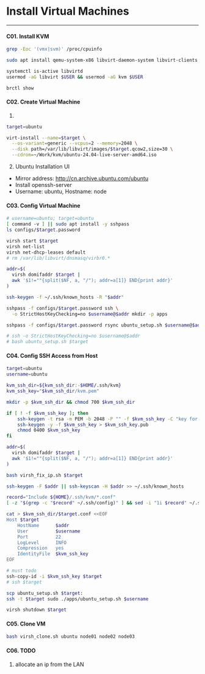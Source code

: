 # Install Virtual Machines
---

#### C01. Install KVM
```bash
grep -Eoc '(vmx|svm)' /proc/cpuinfo

sudo apt install qemu-system-x86 libvirt-daemon-system libvirt-clients bridge-utils virtinst virt-manager

systemctl is-active libvirtd
usermod -aG libvirt $USER && usermod -aG kvm $USER

brctl show
```

#### C02. Create Virtual Machine
1. 
```bash
target=ubuntu

virt-install --name=$target \
  --os-variant=generic --vcpus=2 --memory=2048 \
  --disk path=/var/lib/libvirt/images/$target.qcow2,size=30 \
  --cdrom=~/Work/kvm/ubuntu-24.04-live-server-amd64.iso
```

2. Ubuntu Installation UI
- Mirror address: http://cn.archive.ubuntu.com/ubuntu
- Install openssh-server
- Username: ubuntu, Hostname: node

#### C03. Config Virtual Machine
```bash
# username=ubuntu; target=ubuntu
[ command -v ] || sudo apt install -y sshpass
ls configs/$target.password

virsh start $target
virsh net-list
virsh net-dhcp-leases default
# rm /var/lib/libvirt/dnsmasq/virbr0.*

addr=$(
  virsh domifaddr $target |
  awk '$1!=""{split($NF, a, "/"); addr=a[1]} END{print addr}'
)

ssh-keygen -f ~/.ssh/known_hosts -R "$addr"

sshpass -f configs/$target.password ssh \
  -o StrictHostKeyChecking=no $username@$addr mkdir -p apps

sshpass -f configs/$target.password rsync ubuntu_setup.sh $username@$addr:apps/

# ssh -o StrictHostKeyChecking=no $username@$addr
# bash ubuntu_setup.sh $target
```

#### C04. Config SSH Access from Host
```bash
target=ubuntu
username=ubuntu

kvm_ssh_dir=${kvm_ssh_dir:-$HOME/.ssh/kvm}
kvm_ssh_key="$kvm_ssh_dir/kvm.pem"

mkdir -p $kvm_ssh_dir && chmod 700 $kvm_ssh_dir

if [ ! -f $kvm_ssh_key ]; then
    ssh-keygen -t rsa -m PEM -b 2048 -P "" -f $kvm_ssh_key -C "key for kvm"
    ssh-keygen -y -f $kvm_ssh_key > $kvm_ssh_key.pub
    chmod 0400 $kvm_ssh_key
fi

addr=$(
  virsh domifaddr $target |
  awk '$1!=""{split($NF, a, "/"); addr=a[1]} END{print addr}'
)

bash virsh_fix_ip.sh $target

ssh-keygen -F $addr || ssh-keyscan -H $addr >> ~/.ssh/known_hosts

record="Include ${HOME}/.ssh/kvm/*.conf"
[ -z "$(grep -c "$record" ~/.ssh/config)" ] && sed -i "1i $record" ~/.ssh/config

cat > $kvm_ssh_dir/$target.conf <<EOF
Host $target
    HostName      $addr
    User          $username
    Port          22
    LogLevel      INFO
    Compression   yes
    IdentityFile  $kvm_ssh_key
EOF

# must todo
ssh-copy-id -i $kvm_ssh_key $target
# ssh $target

scp ubuntu_setup.sh $target:
ssh -t $target sudo ./apps/ubuntu_setup.sh $username

virsh shutdown $target
```

#### C05. Clone VM
```bash
bash virsh_clone.sh ubuntu node01 node02 node03
```

#### C06. TODO
1. allocate an ip from the LAN
